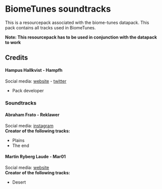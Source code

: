 # BiomeTunes soundtracks
This is a resourcepack associated with the biome-tunes datapack. This pack contains all tracks used in BiomeTunes.  
  
**Note: This resourcepack has to be used in conjunction with the datapack to work**

## Credits

#### Hampus Hallkvist - Hampfh
Social media: [website](https://www.hampushallkvist.com) - [twitter](https://twitter.com/Hampfh)  
* Pack developer

### Soundtracks
#### Abraham Frato - Reklawer
Social media: [instagram](https://www.instagram.com/abefrato/)  
**Creator of the following tracks:**
* Plains
* The end

#### Martin Ryberg Laude - Mar01
Social media: [website](https://www.martinryberglaude.com)  
**Creator of the following tracks:**
* Desert